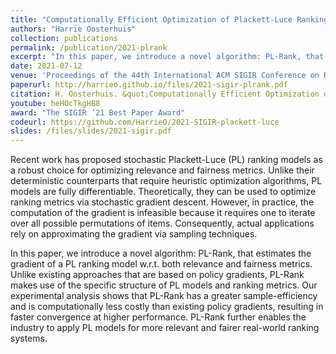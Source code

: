 ```yaml
---
title: "Computationally Efficient Optimization of Plackett-Luce Ranking Models for Relevance and Fairness"
authors: "Harrie Oosterhuis"
collection: publications
permalink: /publication/2021-plrank
excerpt: "In this paper, we introduce a novel algorithm: PL-Rank, that estimates the gradient of a PL ranking model w.r.t. both relevance and fairness metrics. Unlike existing approaches that are based on policy gradients, PL-Rank makes use of the specific structure of PL models and ranking metrics."
date: 2021-07-12
venue: 'Proceedings of the 44th International ACM SIGIR Conference on Research and Development in Information Retrieval (SIGIR ’21)'
paperurl: http://harrieo.github.io/files/2021-sigir-plrank.pdf
citation: H. Oosterhuis. &quot;Computationally Efficient Optimization of Plackett-Luce Ranking Models for Relevance and Fairness.&quot; In <i>Proceedings of the 44th International ACM SIGIR Conference on Research and Development in Information Retrieval</i>. ACM, 2021.
youtube: heHOcTkgHB8
award: "The SIGIR ’21 Best Paper Award"
codeurl: https://github.com/HarrieO/2021-SIGIR-plackett-luce
slides: /files/slides/2021-sigir.pdf
---
```


Recent work has proposed stochastic Plackett-Luce (PL) ranking models as a robust choice for optimizing relevance and fairness metrics. Unlike their deterministic counterparts that require heuristic optimization algorithms, PL models are fully differentiable. Theoretically, they can be used to optimize ranking metrics via stochastic gradient descent. However, in practice, the computation of the gradient is infeasible because it requires one to iterate over all possible permutations of items. Consequently, actual applications rely on approximating the gradient via sampling techniques.

In this paper, we introduce a novel algorithm: PL-Rank, that estimates the gradient of a PL ranking model w.r.t. both relevance and fairness metrics. Unlike existing approaches that are based on policy gradients, PL-Rank makes use of the specific structure of PL models and ranking metrics. Our experimental analysis shows that PL-Rank has a greater sample-efficiency and is computationally less costly than existing policy gradients, resulting in faster convergence at higher performance. PL-Rank further enables the industry to apply PL models for more relevant and fairer real-world ranking systems.
